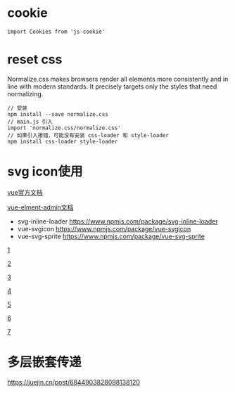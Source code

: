 # cookie

```
import Cookies from 'js-cookie'
```

# reset css

Normalize.css makes browsers render all elements more consistently and in line with modern standards. It precisely targets only the styles that need normalizing.

```
// 安装
npm install --save normalize.css 
// main.js 引入 
import 'normalize.css/normalize.css'
// 如果引入报错，可能没有安装 css-loader 和 style-loader 
npm install css-loader style-loader
```

# svg icon使用
[vue官方文档](https://cn.vuejs.org/v2/cookbook/editable-svg-icons.html)

[vue-elment-admin文档](https://juejin.cn/post/6844903517564436493)

* svg-inline-loader https://www.npmjs.com/package/svg-inline-loader
* vue-svgicon https://www.npmjs.com/package/vue-svgicon
* vue-svg-sprite https://www.npmjs.com/package/vue-svg-sprite

[1](https://www.w3cplus.com/svg/styling-svg-use-content-css.html)

[2](https://github.com/isboyjc/blog/issues/12)

[3](https://css-tricks.com/a-font-like-svg-icon-system-for-vue/)

[4](https://developer.mozilla.org/en-US/docs/Web/SVG)

[5](https://developer.mozilla.org/en-US/docs/Web/SVG/Element/use)

[6](https://css-tricks.com/svg-sprites-use-better-icon-fonts/)

[7](https://webpack.docschina.org/loaders/svg-inline-loader/)

# 多层嵌套传递
https://juejin.cn/post/6844903828098138120

